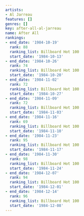 ```yaml
---
artists:
- Al Jarreau
features: []
genres: []
key: after-all-al-jarreau
name: After All
rankings:
- end_date: '1984-10-19'
  rank: 88
  ranking_list: Billboard Hot 100
  start_date: '1984-10-13'
- end_date: '1984-10-26'
  rank: 74
  ranking_list: Billboard Hot 100
  start_date: '1984-10-20'
- end_date: '1984-11-02'
  rank: 72
  ranking_list: Billboard Hot 100
  start_date: '1984-10-27'
- end_date: '1984-11-09'
  rank: 72
  ranking_list: Billboard Hot 100
  start_date: '1984-11-03'
- end_date: '1984-11-16'
  rank: 69
  ranking_list: Billboard Hot 100
  start_date: '1984-11-10'
- end_date: '1984-11-23'
  rank: 95
  ranking_list: Billboard Hot 100
  start_date: '1984-11-17'
- end_date: '1984-11-30'
  rank: 98
  ranking_list: Billboard Hot 100
  start_date: '1984-11-24'
- end_date: '1984-12-07'
  rank: 94
  ranking_list: Billboard Hot 100
  start_date: '1984-12-01'
- end_date: '1984-12-14'
  rank: 96
  ranking_list: Billboard Hot 100
  start_date: '1984-12-08'
---
```


